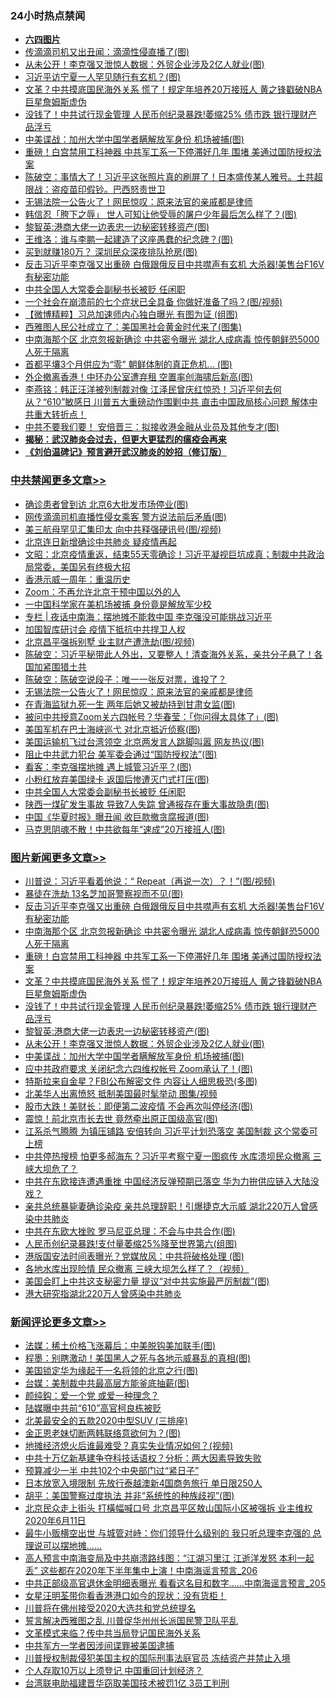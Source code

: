 <div class="catlist">
<h3>24小时热点禁闻</h3>
<ul>
<li><b><a href="64photo" target="_blank">六四图片</a></b></li>
<li><a href="https://github.com/fqnews/bnews/blob/master/cbnews/20200612/1343617.md">传滴滴司机又出丑闻：滴滴性侵直播了(图)</a></li>
<li><a href="https://github.com/fqnews/bnews/blob/master/topimagenews/20200612/1343722.md">从未公开！李克强又泄惊人数据：外贸企业涉及2亿人就业(图)</a></li>
<li><a href="https://github.com/fqnews/bnews/blob/master/cbnews/20200612/1343618.md">习近平访宁夏一人罕见随行有玄机？(图)</a></li>
<li><a href="https://github.com/fqnews/bnews/blob/master/topimagenews/20200612/1343768.md">文革？中共摸底国民海外关系 慌了！规定年培养20万接班人 黄之锋戳破NBA巨星詹姆斯虚伪</a></li>
<li><a href="https://github.com/fqnews/bnews/blob/master/topimagenews/20200612/1343744.md">没钱了！中共试行现金管理 人民币创纪录暴跌!萎缩25% 债市跌 银行理财产品浮亏</a></li>
<li><a href="https://github.com/fqnews/bnews/blob/master/topimagenews/20200612/1343673.md">中美谍战：加州大学中国学者瞒解放军身份 机场被捕(图)</a></li>
<li><a href="https://github.com/fqnews/bnews/blob/master/topimagenews/20200612/1343812.md">重磅！白宫禁用工科神器 中共军工系一下停滞好几年 围堵 美通过国防授权法案</a></li>
<li><a href="https://github.com/fqnews/bnews/blob/master/cbnews/20200612/1343604.md">陈破空：事情大了！习近平这张照片真的刷屏了！日本盛传某人雅号。土共超限战：盗疫苗印假钞。巴西怒责世卫 </a></li>
<li><a href="https://github.com/fqnews/bnews/blob/master/cbnews/20200612/1343792.md">无锡法院一公告火了！网民惊叹：原来法官的亲戚都是律师</a></li>
<li><a href="https://github.com/fqnews/bnews/blob/master/cnnews/20200612/1343795.md">韩信忍「胯下之辱」 世人可知让他受辱的屠户少年最后怎么样了？(图)</a></li>
<li><a href="https://github.com/fqnews/bnews/blob/master/topimagenews/20200612/1343740.md">黎智英:港商大佬一边表忠一边秘密转移资产(图)</a></li>
<li><a href="https://github.com/fqnews/bnews/blob/master/cnnews/20200612/1343725.md">王维洛：谁与李鹏一起建造了这座愚蠢的纪念碑？(图)</a></li>
<li><a href="https://github.com/fqnews/bnews/blob/master/cbnews/20200612/1343705.md">买到就赚180万？ 深圳民众深夜排队抢房(图)</a></li>
<li><a href="https://github.com/fqnews/bnews/blob/master/topimagenews/20200613/1343882.md">反击习近平李克强又出重磅 白俄跟俄反目中共噤声有玄机 大杀器!美售台F16V有秘密功能</a></li>
<li><a href="https://github.com/fqnews/bnews/blob/master/cbnews/20200612/1343756.md">中共全国人大常委会副秘书长被贬 任闲职</a></li>
<li><a href="https://github.com/fqnews/bnews/blob/master/cbnews/20200612/1343609.md">一个社会在崩溃前的七个症状已全具备 你做好准备了吗？(图/视频)</a></li>
<li><a href="https://github.com/fqnews/bnews/blob/master/comments/20200612/1343658.md">【微博精粹】习总加速师内心独白曝光 有图为证 (组图)</a></li>
<li><a href="https://github.com/fqnews/bnews/blob/master/cnnews/20200612/1343735.md">西雅图人民公社成立了：美国黑社会黄金时代来了(图集)</a></li>
<li><a href="https://github.com/fqnews/bnews/blob/master/topimagenews/20200613/1343881.md">中南海那个区 北京忽报新确诊 中共密令曝光 湖北人成病毒 惊传朝鲜恐5000人死于隔离</a></li>
<li><a href="https://github.com/fqnews/bnews/blob/master/cnnews/20200612/1343626.md">首都平壤3个月供应为“零” 朝鲜体制的真正危机… (图)</a></li>
<li><a href="https://github.com/fqnews/bnews/blob/master/cnnews/20200612/1343737.md">外企撤离香港！中环办公室遭弃租 空置率创海啸后新高(图)</a></li>
<li><a href="https://github.com/fqnews/bnews/blob/master/comments/20200612/1343791.md">李燕铭：韩正汪洋被列制裁对像 江泽民曾庆红惊恐！习近平何去何从？“610”敏感日 川普五大重磅动作围剿中共 直击中国政局核心问题 解体中共重大转折点！</a></li>
<li><a href="https://github.com/fqnews/bnews/blob/master/worldnews/20200612/1343717.md">中共不要我们要！ 安倍晋三：拟接收港金融从业员及其他专才(图)</a></li>
<li><b><a href="https://github.com/fqnews/bnews/blob/master/comments/20200211/1275071.md" target="_blank">揭秘：武汉肺炎会过去，但更大更猛烈的瘟疫会再来</a></b></li>
<li><b><a href="https://github.com/fqnews/bnews/blob/master/comments/20200207/1272816.md" target="_blank">《刘伯温碑记》预言避开武汉肺炎的妙招（修订版）</a></b></li>
</ul>
</div>

<div class="catlist">
<h3><a href="https://github.com/fqnews/bnews/blob/master/cbnews/" target="_blank">中共禁闻</a><span><a href="https://github.com/fqnews/bnews/blob/master/cbnews/" target="_blank" rel="nofollow">更多文章>></a></span></h3>
<ul>
<li><a href="https://github.com/fqnews/bnews/blob/master/cbnews/20200613/1344115.md" target="_blank">确诊患者曾到访 北京6大批发市场停业(图)</a></li>
<li><a href="https://github.com/fqnews/bnews/blob/master/cbnews/20200613/1344114.md" target="_blank">网传滴滴司机直播性侵女乘客 警方说法前后矛盾(图)</a></li>
<li><a href="https://github.com/fqnews/bnews/blob/master/cbnews/20200613/1344061.md" target="_blank">美三航母罕见汇集印太 向中共释强硬讯号(图/视频)</a></li>
<li><a href="https://github.com/fqnews/bnews/blob/master/cbnews/20200613/1344060.md" target="_blank">北京连日新增确诊中共肺炎 疑疫情再起</a></li>
<li><a href="https://github.com/fqnews/bnews/blob/master/cbnews/20200613/1344054.md" target="_blank">文昭：北京疫情重返，结束55天零确诊！习近平凝视巨坑成真；制裁中共政治局常委，美国另有终极大招</a></li>
<li><a href="https://github.com/fqnews/bnews/blob/master/cbnews/20200613/1344011.md" target="_blank">香港示威一周年：重温历史</a></li>
<li><a href="https://github.com/fqnews/bnews/blob/master/cbnews/20200613/1344010.md" target="_blank">Zoom：不再允许北京干预中国以外的人</a></li>
<li><a href="https://github.com/fqnews/bnews/blob/master/cbnews/20200613/1344009.md" target="_blank">一中国科学家在美机场被捕 身份竟是解放军少校</a></li>
<li><a href="https://github.com/fqnews/bnews/blob/master/cbnews/20200613/1343928.md" target="_blank">专栏 | 夜话中南海：摆地摊不能救中国    李克强没可能挑战习近平</a></li>
<li><a href="https://github.com/fqnews/bnews/blob/master/cbnews/20200613/1343884.md" target="_blank">加国智库研讨会 疫情下抵抗中共捍卫人权</a></li>
<li><a href="https://github.com/fqnews/bnews/blob/master/cbnews/20200613/1343883.md" target="_blank">北京昌平强拆别墅 业主财产遭洗劫(图/视频)</a></li>
<li><a href="https://github.com/fqnews/bnews/blob/master/cbnews/20200613/1343844.md" target="_blank">陈破空：习近平秘带此人外出，又要整人！清查海外关系，亲共分子悬了！各国加紧围猎土共</a></li>
<li><a href="https://github.com/fqnews/bnews/blob/master/cbnews/20200613/1343842.md" target="_blank">陈破空：陈破空说段子：唯一一张反对票，谁投了？</a></li>
<li><a href="https://github.com/fqnews/bnews/blob/master/cbnews/20200612/1343792.md" target="_blank">无锡法院一公告火了！网民惊叹：原来法官的亲戚都是律师</a></li>
<li><a href="https://github.com/fqnews/bnews/blob/master/cbnews/20200612/1343784.md" target="_blank">在青海监狱九死一生 两年后她又被劫持到甘肃女监(图)</a></li>
<li><a href="https://github.com/fqnews/bnews/blob/master/cbnews/20200612/1343781.md" target="_blank">被问中共授意Zoom关六四帐号？华春莹：「你问得太具体了」(图)</a></li>
<li><a href="https://github.com/fqnews/bnews/blob/master/cbnews/20200612/1343775.md" target="_blank">美国军机在巴士海峡巡弋 对北京抵近侦察(图)</a></li>
<li><a href="https://github.com/fqnews/bnews/blob/master/cbnews/20200612/1343770.md" target="_blank">美国运输机飞过台湾领空 北京两发言人跳脚叫嚣 网友热议(图)</a></li>
<li><a href="https://github.com/fqnews/bnews/blob/master/cbnews/20200612/1343769.md" target="_blank">阻止中共武力犯台 美军委会通过“国防授权法”(图)</a></li>
<li><a href="https://github.com/fqnews/bnews/blob/master/cbnews/20200612/1343766.md" target="_blank">看客：李克强摆地摊 遇上城管习近平？(图)</a></li>
<li><a href="https://github.com/fqnews/bnews/blob/master/cbnews/20200612/1343765.md" target="_blank">小粉红放弃美国绿卡 返国后惨遭灭门式打压(图)</a></li>
<li><a href="https://github.com/fqnews/bnews/blob/master/cbnews/20200612/1343756.md" target="_blank">中共全国人大常委会副秘书长被贬 任闲职</a></li>
<li><a href="https://github.com/fqnews/bnews/blob/master/cbnews/20200612/1343755.md" target="_blank">陕西一煤矿发生事故 导致7人失踪 曾通报存在重大事故隐患(图)</a></li>
<li><a href="https://github.com/fqnews/bnews/blob/master/cbnews/20200612/1343745.md" target="_blank">中国《华夏时报》曝丑闻 收巨款撤贪腐报道(图)</a></li>
<li><a href="https://github.com/fqnews/bnews/blob/master/cbnews/20200612/1343727.md" target="_blank">马克思阴魂不散！中共欲每年“速成”20万接班人(图)</a></li>

</ul>
</div>
<div class="catlist">
<h3><a href="https://github.com/fqnews/bnews/blob/master/topimagenews/" target="_blank">图片新闻</a><span><a href="https://github.com/fqnews/bnews/blob/master/topimagenews/" target="_blank" rel="nofollow">更多文章>></a></span></h3>
<ul>
<li><a href="https://github.com/fqnews/bnews/blob/master/topimagenews/20200613/1344064.md" target="_blank">川普说：习近平看着他说：“ Repeat（再说一次）？！”(图/视频)</a></li>
<li><a href="https://github.com/fqnews/bnews/blob/master/topimagenews/20200613/1344059.md" target="_blank">暴徒在洗劫 13名芝加哥警察视而不见(图)</a></li>
<li><a href="https://github.com/fqnews/bnews/blob/master/topimagenews/20200613/1343882.md" target="_blank">反击习近平李克强又出重磅 白俄跟俄反目中共噤声有玄机 大杀器!美售台F16V有秘密功能</a></li>
<li><a href="https://github.com/fqnews/bnews/blob/master/topimagenews/20200613/1343881.md" target="_blank">中南海那个区 北京忽报新确诊 中共密令曝光 湖北人成病毒 惊传朝鲜恐5000人死于隔离</a></li>
<li><a href="https://github.com/fqnews/bnews/blob/master/topimagenews/20200612/1343812.md" target="_blank">重磅！白宫禁用工科神器 中共军工系一下停滞好几年 围堵 美通过国防授权法案</a></li>
<li><a href="https://github.com/fqnews/bnews/blob/master/topimagenews/20200612/1343768.md" target="_blank">文革？中共摸底国民海外关系 慌了！规定年培养20万接班人 黄之锋戳破NBA巨星詹姆斯虚伪</a></li>
<li><a href="https://github.com/fqnews/bnews/blob/master/topimagenews/20200612/1343744.md" target="_blank">没钱了！中共试行现金管理 人民币创纪录暴跌!萎缩25% 债市跌 银行理财产品浮亏</a></li>
<li><a href="https://github.com/fqnews/bnews/blob/master/topimagenews/20200612/1343740.md" target="_blank">黎智英:港商大佬一边表忠一边秘密转移资产(图)</a></li>
<li><a href="https://github.com/fqnews/bnews/blob/master/topimagenews/20200612/1343722.md" target="_blank">从未公开！李克强又泄惊人数据：外贸企业涉及2亿人就业(图)</a></li>
<li><a href="https://github.com/fqnews/bnews/blob/master/topimagenews/20200612/1343673.md" target="_blank">中美谍战：加州大学中国学者瞒解放军身份 机场被捕(图)</a></li>
<li><a href="https://github.com/fqnews/bnews/blob/master/topimagenews/20200612/1343605.md" target="_blank">应中共政府要求 关闭纪念六四维权帐号 Zoom承认了！(图)</a></li>
<li><a href="https://github.com/fqnews/bnews/blob/master/topimagenews/20200612/1343508.md" target="_blank">特斯拉来自金星？FBI公布解密文件 内容让人细思极恐(多图)</a></li>
<li><a href="https://github.com/fqnews/bnews/blob/master/topimagenews/20200612/1343474.md" target="_blank">北美华人出离愤怒 抵制美国最时髦举动 图集/视频</a></li>
<li><a href="https://github.com/fqnews/bnews/blob/master/topimagenews/20200612/1343455.md" target="_blank">股市大跌！美财长：即便第二波疫情 不会再次叫停经济(图)</a></li>
<li><a href="https://github.com/fqnews/bnews/blob/master/topimagenews/20200611/1343360.md" target="_blank">震惊！前北京市长去世 竟然牵出原正国级高官(图)</a></li>
<li><a href="https://github.com/fqnews/bnews/blob/master/topimagenews/20200611/1343335.md" target="_blank">江系杀气腾腾 为镇压铺路 安倍转向 习近平计划恐落空 美国制裁 这个常委可上榜</a></li>
<li><a href="https://github.com/fqnews/bnews/blob/master/topimagenews/20200611/1343316.md" target="_blank">中共停热搜榜 怕更多郝海东？习近平考察宁夏一图疯传 水库溃坝民众撤离 三峡大坝危了？</a></li>
<li><a href="https://github.com/fqnews/bnews/blob/master/topimagenews/20200611/1343206.md" target="_blank">中共在东欧接连遭遇重挫 中国经济反弹预期已落空 华为力拚供应链入大陆没戏？</a></li>
<li><a href="https://github.com/fqnews/bnews/blob/master/topimagenews/20200611/1343192.md" target="_blank">亲共总统暴毙妻确诊染疫 亲共总理辞职！引爆捷克大示威 湖北220万人曾感染中共肺炎</a></li>
<li><a href="https://github.com/fqnews/bnews/blob/master/topimagenews/20200611/1343119.md" target="_blank">中共在东欧大挫败 罗马尼亚总理：不会与中共合作(图)</a></li>
<li><a href="https://github.com/fqnews/bnews/blob/master/topimagenews/20200611/1343089.md" target="_blank">人民币创纪录暴跌!支付量萎缩25%降至世界第六(组图)</a></li>
<li><a href="https://github.com/fqnews/bnews/blob/master/topimagenews/20200611/1343056.md" target="_blank">港版国安法时间表曝光？党媒放风：中共将破格处理 (图)</a></li>
<li><a href="https://github.com/fqnews/bnews/blob/master/topimagenews/20200611/1343035.md" target="_blank">各地水库出现险情 民众撤离 三峡大坝怎么样了？（视频）</a></li>
<li><a href="https://github.com/fqnews/bnews/blob/master/topimagenews/20200611/1343025.md" target="_blank">美国会盯上中共这支秘密力量 提议“对中共实施最严厉制裁”(图)</a></li>
<li><a href="https://github.com/fqnews/bnews/blob/master/topimagenews/20200611/1342937.md" target="_blank">港大研究指湖北220万人曾感染中共肺炎</a></li>

</ul>
</div>
<div class="catlist">
<h3><a href="https://github.com/fqnews/bnews/blob/master/comments/" target="_blank">新闻评论</a><span><a href="https://github.com/fqnews/bnews/blob/master/comments/" target="_blank" rel="nofollow">更多文章>></a></span></h3>
<ul>
<li><a href="https://github.com/fqnews/bnews/blob/master/comments/20200613/1344106.md" target="_blank">法媒：稀土价格飞涨幕后：中美脱钩美加联手(图)</a></li>
<li><a href="https://github.com/fqnews/bnews/blob/master/comments/20200613/1344093.md" target="_blank">程墨：别瞎激动！美国黑人之死与各地示威暴乱的真相(图)</a></li>
<li><a href="https://github.com/fqnews/bnews/blob/master/comments/20200613/1344084.md" target="_blank">美国锁定华为缘起于一名将领的北京之行(图)</a></li>
<li><a href="https://github.com/fqnews/bnews/blob/master/comments/20200613/1344083.md" target="_blank">台媒：美制裁中共最高层方能釜底抽薪(图)</a></li>
<li><a href="https://github.com/fqnews/bnews/blob/master/comments/20200613/1344082.md" target="_blank">颜纯鈎：爱一个党 或爱一种理念？</a></li>
<li><a href="https://github.com/fqnews/bnews/blob/master/comments/20200613/1344074.md" target="_blank">陆媒曝中共前“610”高官柯良栋被贬</a></li>
<li><a href="https://github.com/fqnews/bnews/blob/master/comments/20200613/1344073.md" target="_blank">北美最安全的五款2020中型SUV (三排座)</a></li>
<li><a href="https://github.com/fqnews/bnews/blob/master/comments/20200613/1344072.md" target="_blank">金正恩老妹切断两韩联络意欲何为？(图)</a></li>
<li><a href="https://github.com/fqnews/bnews/blob/master/comments/20200613/1344062.md" target="_blank">地摊经济熄火后谁最难受？真实失业情况如何？(视频)</a></li>
<li><a href="https://github.com/fqnews/bnews/blob/master/comments/20200613/1344058.md" target="_blank">中共十万亿新基建争夺科技话语权？分析：两大因素导致失败</a></li>
<li><a href="https://github.com/fqnews/bnews/blob/master/comments/20200613/1344057.md" target="_blank">预算减少一半 中共102个中央部门过“紧日子”</a></li>
<li><a href="https://github.com/fqnews/bnews/blob/master/comments/20200613/1344056.md" target="_blank">日本放宽入境限制 先放行泰越澳新4国商务旅行 单日限250人</a></li>
<li><a href="https://github.com/fqnews/bnews/blob/master/comments/20200613/1344053.md" target="_blank">胡平：美国警察过度执法 并非“系统性的种族歧视”(图)</a></li>
<li><a href="https://github.com/fqnews/bnews/blob/master/comments/20200613/1344043.md" target="_blank">北京民众走上街头 打橫幅喊口号 北京昌平区敖山国际小区被强拆 业主维权 2020年6月11日</a></li>
<li><a href="https://github.com/fqnews/bnews/blob/master/comments/20200613/1344042.md" target="_blank">最牛小贩横空出世 与城管对峙：你们领导什么级别的 我只听总理李克强的 总理说可以摆地摊……</a></li>
<li><a href="https://github.com/fqnews/bnews/blob/master/comments/20200613/1344041.md" target="_blank">高人预言中南海变局及中共崩溃路线图：“江湖习里江 江逝洋发怒 本利一起丢” 这些都在2020年下半年集中上演！中南海谣言预言_206</a></li>
<li><a href="https://github.com/fqnews/bnews/blob/master/comments/20200613/1344040.md" target="_blank">中共正部级高官退休金明细表曝光 看看这名目和数字……中南海谣言预言_205</a></li>
<li><a href="https://github.com/fqnews/bnews/blob/master/comments/20200613/1344039.md" target="_blank">女星汪明荃带你看香港港口如今的现状：没有货柜！</a></li>
<li><a href="https://github.com/fqnews/bnews/blob/master/comments/20200613/1343998.md" target="_blank">川普将在佛州接受2020大选共和党总统提名</a></li>
<li><a href="https://github.com/fqnews/bnews/blob/master/comments/20200613/1343997.md" target="_blank">誓言解决西雅图之乱 川普促华州州长派国民警卫队平乱</a></li>
<li><a href="https://github.com/fqnews/bnews/blob/master/comments/20200613/1343996.md" target="_blank">文革模式来临？传中共当局登记国民海外关系</a></li>
<li><a href="https://github.com/fqnews/bnews/blob/master/comments/20200613/1343995.md" target="_blank">中共军方一学者因涉间谍罪被美国逮捕</a></li>
<li><a href="https://github.com/fqnews/bnews/blob/master/comments/20200613/1343994.md" target="_blank">川普授权制裁侵犯美国主权的国际刑事法庭官员 冻结资产并禁止入境</a></li>
<li><a href="https://github.com/fqnews/bnews/blob/master/comments/20200613/1343993.md" target="_blank">个人存取10万以上须登记 中国重回计划经济？</a></li>
<li><a href="https://github.com/fqnews/bnews/blob/master/comments/20200613/1343992.md" target="_blank">台湾联电助福建晋华窃取美国技术被罚1亿 3员工判刑</a></li>

</ul>
</div>